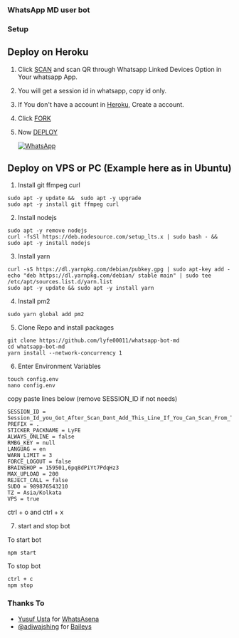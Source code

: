 ### WhatsApp MD user bot

### Setup
## Deploy on Heroku
1. Click [SCAN](https://levanter.up.railway.app/md) and scan QR through Whatsapp Linked Devices Option in Your whatsapp App.
2. You will get a session id in whatsapp, copy id only.
3. If You don't have a account in [Heroku](https://signup.heroku.com/), Create a account.
4. Click [FORK](https://github.com/lyfe00011/whatsapp-bot-md/fork)
5. Now [DEPLOY](https://levanter.up.railway.app/dmd)

   <a href="https://chat.whatsapp.com/Jl6U29pBwmWLG3OOOfdPPt"><img alt="WhatsApp" src="https://img.shields.io/badge/-Whatsapp%20Group-lightgrey?style=for-the-badge&logo=whatsapp&logoColor=white"/></a>

## Deploy on VPS or PC (Example here as in Ubuntu)

1. Install git ffmpeg curl 
 ```
 sudo apt -y update &&  sudo apt -y upgrade 
 sudo apt -y install git ffmpeg curl
 ```

2. Install nodejs 
```
sudo apt -y remove nodejs
curl -fsSl https://deb.nodesource.com/setup_lts.x | sudo bash - && sudo apt -y install nodejs
```

3. Install yarn
```
curl -sS https://dl.yarnpkg.com/debian/pubkey.gpg | sudo apt-key add - 
echo "deb https://dl.yarnpkg.com/debian/ stable main" | sudo tee /etc/apt/sources.list.d/yarn.list
sudo apt -y update && sudo apt -y install yarn
```

4. Install pm2
```
sudo yarn global add pm2
```

5. Clone Repo and install packages
```
git clone https://github.com/lyfe00011/whatsapp-bot-md
cd whatsapp-bot-md
yarn install --network-concurrency 1
```

6. Enter Environment Variables
```
touch config.env
nano config.env
```
copy paste lines below (remove SESSION_ID if not needs)

```
SESSION_ID = Session_Id_you_Got_After_Scan_Dont_Add_This_Line_If_You_Can_Scan_From_Terminal_Itself
PREFIX = .
STICKER_PACKNAME = LyFE
ALWAYS_ONLINE = false
RMBG_KEY = null
LANGUAG = en
WARN_LIMIT = 3
FORCE_LOGOUT = false
BRAINSHOP = 159501,6pq8dPiYt7PdqHz3
MAX_UPLOAD = 200
REJECT_CALL = false
SUDO = 989876543210
TZ = Asia/Kolkata
VPS = true
```

ctrl + o and ctrl + x

7. start and stop bot

To start bot
```
npm start  
```

To stop bot 
```
ctrl + c
npm stop
```
### Thanks To

- [Yusuf Usta](https://github.com/Quiec) for [WhatsAsena](https://github.com/yusufusta/WhatsAsena)
- [@adiwajshing](https://github.com/adiwajshing) for [Baileys](https://github.com/adiwajshing/Baileys)
